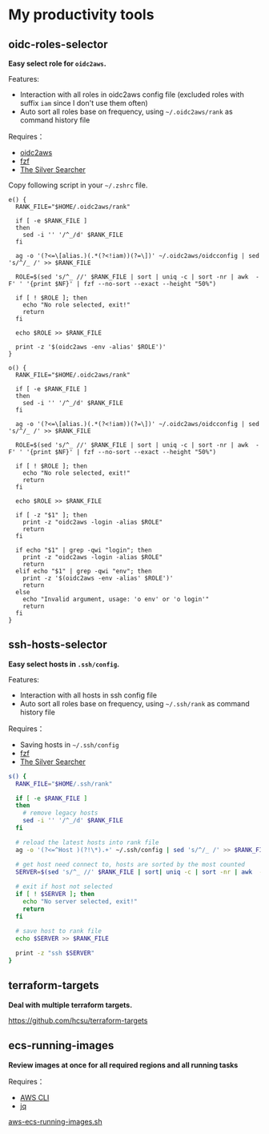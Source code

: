 # My productivity tools

## oidc-roles-selector

**Easy select role for `oidc2aws`.**

Features:
* Interaction with all roles in oidc2aws config file (excluded roles with suffix `iam` since I don't use them often)
* Auto sort all roles base on frequency, using `~/.oidc2aws/rank` as command history file

Requires：
* [oidc2aws](https://github.com/theplant/oidc2aws)
* [fzf](https://github.com/junegunn/fzf)
* [The Silver Searcher](https://github.com/ggreer/the_silver_searcher)

Copy following script in your `~/.zshrc` file.

```shell
e() {
  RANK_FILE="$HOME/.oidc2aws/rank"

  if [ -e $RANK_FILE ]
  then
    sed -i '' '/^_/d' $RANK_FILE
  fi
  
  ag -o '(?<=\[alias.)(.*(?<!iam))(?=\])' ~/.oidc2aws/oidcconfig | sed 's/^/_ /' >> $RANK_FILE

  ROLE=$(sed 's/^_ //' $RANK_FILE | sort | uniq -c | sort -nr | awk  -F' ' '{print $NF}' | fzf --no-sort --exact --height "50%")

  if [ ! $ROLE ]; then
    echo "No role selected, exit!"
    return
  fi

  echo $ROLE >> $RANK_FILE
  
  print -z '$(oidc2aws -env -alias' $ROLE')'
}

o() {
  RANK_FILE="$HOME/.oidc2aws/rank"
  
  if [ -e $RANK_FILE ]
  then
    sed -i '' '/^_/d' $RANK_FILE
  fi

  ag -o '(?<=\[alias.)(.*(?<!iam))(?=\])' ~/.oidc2aws/oidcconfig | sed 's/^/_ /' >> $RANK_FILE
  
  ROLE=$(sed 's/^_ //' $RANK_FILE | sort | uniq -c | sort -nr | awk  -F' ' '{print $NF}' | fzf --no-sort --exact --height "50%")

  if [ ! $ROLE ]; then
    echo "No role selected, exit!"
    return
  fi

  echo $ROLE >> $RANK_FILE
  
  if [ -z "$1" ]; then
    print -z "oidc2aws -login -alias $ROLE"
    return
  fi

  if echo "$1" | grep -qwi "login"; then
    print -z "oidc2aws -login -alias $ROLE"
    return
  elif echo "$1" | grep -qwi "env"; then
    print -z '$(oidc2aws -env -alias' $ROLE')'
    return
  else 
    echo "Invalid argument, usage: 'o env' or 'o login'"
    return
  fi
}
```

## ssh-hosts-selector

**Easy select hosts in `.ssh/config`.**

Features:
* Interaction with all hosts in ssh config file
* Auto sort all roles base on frequency, using `~/.ssh/rank` as command history file

Requires：
* Saving hosts in `~/.ssh/config`
* [fzf](https://github.com/junegunn/fzf)
* [The Silver Searcher](https://github.com/ggreer/the_silver_searcher)

```bash
s() {
  RANK_FILE="$HOME/.ssh/rank"

  if [ -e $RANK_FILE ]
  then
    # remove legacy hosts
    sed -i '' '/^_/d' $RANK_FILE 
  fi

  # reload the latest hosts into rank file
  ag -o '(?<=^Host )(?!\*).+' ~/.ssh/config | sed 's/^/_ /' >> $RANK_FILE

  # get host need connect to, hosts are sorted by the most counted
  SERVER=$(sed 's/^_ //' $RANK_FILE | sort| uniq -c | sort -nr | awk  -F' ' '{print $NF}' | fzf --no-sort --exact --height "50%")
  
  # exit if host not selected
  if [ ! $SERVER ]; then
    echo "No server selected, exit!"
    return
  fi

  # save host to rank file
  echo $SERVER >> $RANK_FILE
  
  print -z "ssh $SERVER"
}
```

## terraform-targets

**Deal with multiple terraform targets.**

https://github.com/hcsu/terraform-targets

## ecs-running-images

**Review images at once for all required regions and all running tasks**

Requires：
* [AWS CLI](https://aws.amazon.com/cli/)
* [jq](https://github.com/stedolan/jq)

[aws-ecs-running-images.sh](https://github.com/hcsu/productivity-tools/blob/main/aws-ecs-running-images.sh)
